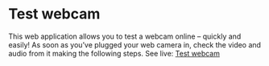# Test webcam
This web application allows you to test a webcam online – quickly and easily! As soon as you’ve plugged your web camera in, check the video and audio from it making the following steps.
See live: [Test webcam](http://toolster.net/test_webcam)
